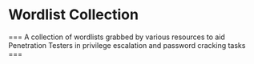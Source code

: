 # Wordlist Collection 

=== A collection of wordlists grabbed by various resources to aid Penetration Testers in privilege escalation and password cracking tasks ===

